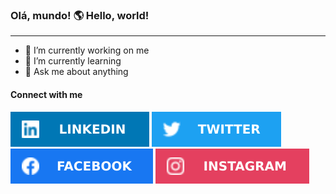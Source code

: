 ### Olá, mundo! 🌎 Hello, world!
--- 
   - 🔭 I’m currently working on me
   - 🌱 I’m currently learning
   - 💬 Ask me about anything
   #### Connect with me
   [![linkedin](img/linkedin.svg)](https://www.linkedin.com/in/hederblz)
   [![twitter](img/twitter.svg)](https://www.twitter.com/Hederblz)
   [![facebook](img/facebook.svg)](https://www.facebook.com/hederblz/)
   [![instagram](img/instagram.svg)](https://www.instagram.com/hederblz/)
